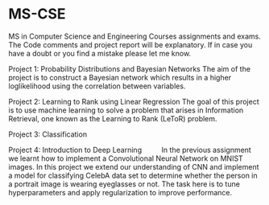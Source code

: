 # MS-CSE
MS in Computer Science and Engineering Courses assignments and exams. The Code comments and project report will be explanatory. If in case you have a doubt or you find a mistake please let me know.

Project 1: Probability Distributions and Bayesian Networks
           The aim of the project is to construct a Bayesian network which results in a higher loglikelihood using the correlation between variables.

Project 2: Learning to Rank using Linear Regression
           The goal of this project is to use machine learning to solve a problem that arises in Information Retrieval,
one known as the Learning to Rank (LeToR) problem.

Project 3: Classification

Project 4: Introduction to Deep Learning
          In the previous assignment we learnt how to implement a Convolutional Neural Network on MNIST images. In this project we extend our understanding of CNN and implement a model for classifying CelebA data set to determine whether the person in a portrait image is wearing eyeglasses or not. The task here is to tune hyperparameters and apply regularization to improve performance.
